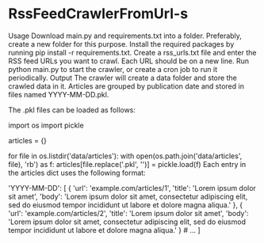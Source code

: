 # RssFeedCrawlerFromUrl-s
Usage
Download main.py and requirements.txt into a folder. Preferably, create a new folder for this purpose.
Install the required packages by running pip install -r requirements.txt.
Create a rss_urls.txt file and enter the RSS feed URLs you want to crawl. Each URL should be on a new line.
Run python main.py to start the crawler, or create a cron job to run it periodically.
Output
The crawler will create a data folder and store the crawled data in it. Articles are grouped by publication date and stored in files named YYYY-MM-DD.pkl.

The .pkl files can be loaded as follows:

import os
import pickle

articles = {}

for file in os.listdir('data/articles'):
    with open(os.path.join('data/articles', file), 'rb') as f:
        articles[file.replace('.pkl', '')] = pickle.load(f)
Each entry in the articles dict uses the following format:

'YYYY-MM-DD': [
    {
        'url': 'example.com/articles/1',
        'title': 'Lorem ipsum dolor sit amet',
        'body': 'Lorem ipsum dolor sit amet, consectetur adipiscing elit, sed do eiusmod tempor incididunt ut labore et dolore magna aliqua.'
    },
    {
        'url': 'example.com/articles/2',
        'title': 'Lorem ipsum dolor sit amet',
        'body': 'Lorem ipsum dolor sit amet, consectetur adipiscing elit, sed do eiusmod tempor incididunt ut labore et dolore magna aliqua.'
    }
    # ...
]
